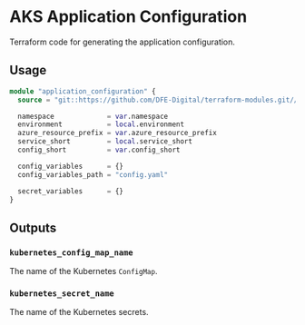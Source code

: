 # AKS Application Configuration

Terraform code for generating the application configuration.

## Usage

```terraform
module "application_configuration" {
  source = "git::https://github.com/DFE-Digital/terraform-modules.git//aks/application_configuration?ref=stable"

  namespace             = var.namespace
  environment           = local.environment
  azure_resource_prefix = var.azure_resource_prefix
  service_short         = local.service_short
  config_short          = var.config_short

  config_variables      = {}
  config_variables_path = "config.yaml"

  secret_variables      = {}
}
```

## Outputs

### `kubernetes_config_map_name`

The name of the Kubernetes `ConfigMap`.

### `kubernetes_secret_name`

The name of the Kubernetes secrets.
